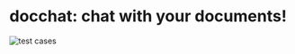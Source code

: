 # docchat: chat with your documents!
![test cases](https://github.com/lindsay-lew/docchat/workflows/tests/badge.svg)
